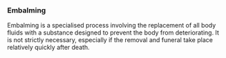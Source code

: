 ###  Embalming

Embalming is a specialised process involving the replacement of all body
fluids with a substance designed to prevent the body from deteriorating. It is
not strictly necessary, especially if the removal and funeral take place
relatively quickly after death.
